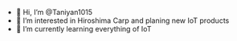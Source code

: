- 👋 Hi, I’m @Taniyan1015
- 👀 I’m interested in Hiroshima Carp and planing new IoT products
- 🌱 I’m currently learning everything of IoT

<!---
Taniyan1015/Taniyan1015 is a ✨ special ✨ repository because its `README.md` (this file) appears on your GitHub profile.
You can click the Preview link to take a look at your changes.
--->
